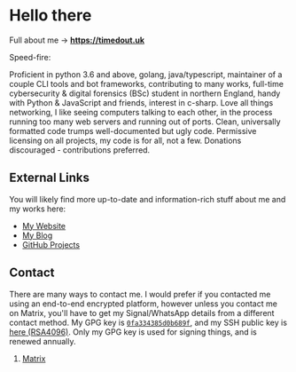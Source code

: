 # Hello there

Full about me -> **__<https://timedout.uk>__**

Speed-fire:

Proficient in python 3.6 and above, golang, java/typescript, maintainer of a couple CLI tools and bot frameworks, contributing to many works, full-time cybersecurity & digital forensics (BSc) student in northern England, handy with Python & JavaScript and friends, interest in c-sharp. Love all things networking, I like seeing computers talking to each other, in the process running too many web servers and running out of ports. Clean, universally formatted code trumps well-documented but ugly code. Permissive licensing on all projects, my code is for all, not a few. Donations discouraged - contributions preferred.

## External Links

You will likely find more up-to-date and information-rich stuff about me and my works here:

* [My Website](https://timedout.uk)
* [My Blog](https://nexy.blog)
* [GitHub Projects](https://github.com/nexy7574?tab=repositories&sort=stargazers)

## Contact

There are many ways to contact me. I would prefer if you contacted me using an end-to-end encrypted platform,
however unless you contact me on Matrix, you'll have to get my Signal/WhatsApp details from a different
contact method.
My GPG key is [`0fa334385d0b689f`](https://keyserver.ubuntu.com/pks/lookup?search=0fa334385d0b689f&fingerprint=on&op=index), and my SSH public key is [here (RSA4096)](https://codeberg.org/nexy7574/.dotfiles/raw/branch/master/.ssh/id_rsa.pub). Only my GPG key is used for signing things, and is renewed annually.

1. [Matrix](https://matrix.to/#/#ontopic:timedout.uk)
